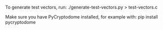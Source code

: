 To generate test vectors, run:
./generate-test-vectors.py > test-vectors.c

Make sure you have PyCryptodome installed, for example with:
pip install pycryptodome
